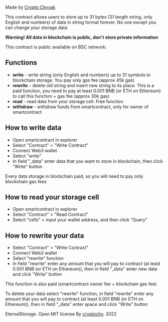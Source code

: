 Made by [Crypto Chyvak](https://t.me/cryptochy)

This contract allows users to store up to 31 bytes (31 length string, only English and numbers) of data in string format forever. No one except you can change your storage data

**Warning! All data in blockchain is public, don't store private information**

This contract is public available on BSC network: 

## Functions

 - **write** - write string (only English and numbers) up to 31 symbols to blockchain storage. You pay only gas fee (approx 45k gas)
 - **rewrite** - delete old string and insert new string to its place. This is a paid function, you need to pay at least 0.001 BNB (or ETH on Ethereum) to call this function + gas fee (approx 30k gas)
 - **read** - read data from your storage cell. Free function
 - **withdraw** - withdraw funds from smartcontract, only for owner of smartcontract

## How to write data

- Open smartcontract in explorer
- Select "Contract" > "Write Contract"
- Connect Web3 wallet
- Select "write"
- In field "_data" enter data that you want to store in blockchain, then click "Write" button

Every data storage in blockchain paid, so you will need to pay only blockchain gas fees

## How to read your storage cell

- Open smartcontract in explorer
- Select "Contract" > "Read Contract"
- Select "cells" > input your wallet address, and then click "Query"

## How to rewrite your data

- Select "Contract" > "Write Contract"
- Connect Web3 wallet
- Select "rewrite" function
- In field "rewrite" enter any amount that you will pay to contract (at least 0.001 BNB (or ETH on Ethereum)), then in field "_data" enter new data and click "Write" button

This function is also paid (smartcontract owner fee + blockchain gas fee)

To delete your data select "rewrite" function, in field "rewrite" enter any amount that you will pay to contract (at least 0.001 BNB (or ETH on Ethereum)), then in field "_data" enter space and click "Write" button


EternalStorage. Open MIT license
By [cryptochy](https://t.me/cryptochy). 2022
 
